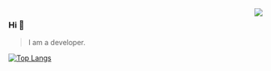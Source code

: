 <img align="right" src="https://github-readme-stats.vercel.app/api?username=Yesionio&show_icons=true&icon_color=805AD5&text_color=718096&bg_color=ffffff&hide_title=true" />

### Hi 👋
> I am a developer.

[![Top Langs](https://github-readme-stats.vercel.app/api/top-langs/?username=Yesionio)](https://github.com/anuraghazra/github-readme-stats)


<!--
**Yesionio/Yesionio** is a ✨ _special_ ✨ repository because its `README.md` (this file) appears on your GitHub profile.

Here are some ideas to get you started:

- 🔭 I’m currently working on ...
- 🌱 I’m currently learning ...
- 👯 I’m looking to collaborate on ...
- 🤔 I’m looking for help with ...
- 💬 Ask me about ...
- 📫 How to reach me: ...
- 😄 Pronouns: ...
- ⚡ Fun fact: ...
-->
